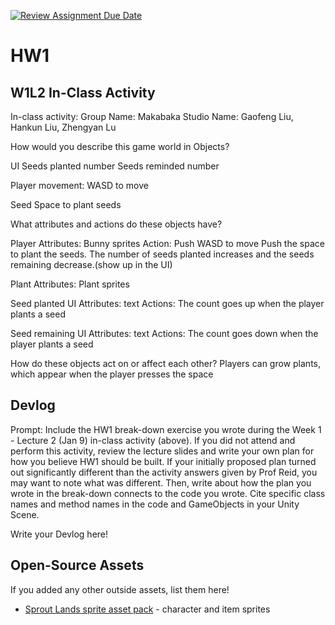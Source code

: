 [![Review Assignment Due Date](https://classroom.github.com/assets/deadline-readme-button-22041afd0340ce965d47ae6ef1cefeee28c7c493a6346c4f15d667ab976d596c.svg)](https://classroom.github.com/a/MjLLqDcN)
# HW1
## W1L2 In-Class Activity
In-class activity:
Group Name: Makabaka Studio
Name: Gaofeng Liu, Hankun Liu, Zhengyan Lu

How would you describe this game world in Objects?

UI
Seeds planted number
Seeds reminded number

Player
movement: WASD to move

Seed
Space to plant seeds

What attributes and actions do these objects have?

Player
Attributes:
Bunny sprites
Action:
Push WASD to move
Push the space to plant the seeds. The number of seeds planted increases and the seeds
remaining decrease.(show up in the UI)

Plant
Attributes:
Plant sprites

Seed planted UI
Attributes: text
Actions: The count goes up when the player plants a seed

Seed remaining UI
Attributes: text 
Actions: The count goes down when the player plants a seed

How do these objects act on or affect each other?
Players can grow plants, which appear when the player presses the space


## Devlog
Prompt: Include the HW1 break-down exercise you wrote during the Week 1 - Lecture 2 (Jan 9) in-class activity (above). If you did not attend and perform this activity, review the lecture slides and write your own plan for how you believe HW1 should be built. If your initially proposed plan turned out significantly different than the activity answers given by Prof Reid, you may want to note what was different. Then, write about how the plan you wrote in the break-down connects to the code you wrote. Cite specific class names and method names in the code and GameObjects in your Unity Scene.


Write your Devlog here!


## Open-Source Assets
If you added any other outside assets, list them here!
- [Sprout Lands sprite asset pack](https://cupnooble.itch.io/sprout-lands-asset-pack) - character and item sprites
